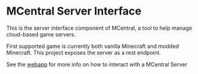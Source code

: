 # MCentral Server Interface

This is the server interface component of MCentral, a tool to help manage cloud-based game servers.

First supported game is currently both vanilla Minecraft and modded Minecraft. This project exposes the server as a rest endpoint.

See the [webapp](https://github.com/atlasicus/mcentralwebapp/) for more info on how to interact with a MCentral Server
